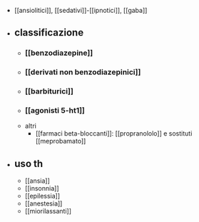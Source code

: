 - [[ansiolitici]], [[sedativi]]-[[ipnotici]], [[gaba]]
- ## classificazione
	- ### [[benzodiazepine]]
	- ### [[derivati non benzodiazepinici]]
	- ### [[barbiturici]]
	- ### [[agonisti 5-ht1]]
	- altri
		- [[farmaci beta-bloccanti]]: [[propranololo]] e sostituti [[meprobamato]]
- ## uso th
	- [[ansia]]
	- [[insonnia]]
	- [[epilessia]]
	- [[anestesia]]
	- [[miorilassanti]]